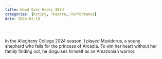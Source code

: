 ```yaml
---
title: Head Over Heels 2024
categories: [Acting, Theatre, Performance]
date: 2024-04-10


---
```


In the Allegheny College 2024 season, I played Musidorus, a young shepherd who falls for the princess of Arcadia. To win her heart without her family finding out, he disguises himself as an Amazonian warrior.